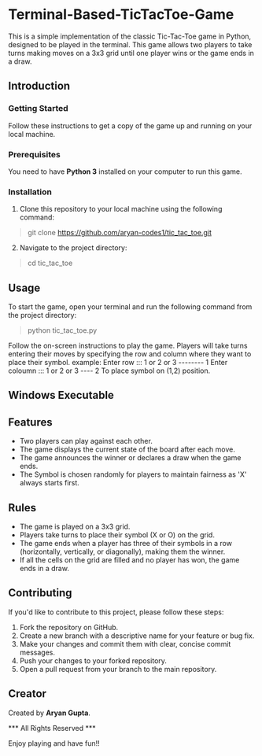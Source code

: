 # Terminal-Based-TicTacToe-Game
This is a simple implementation of the classic Tic-Tac-Toe game in Python, designed to be played in the terminal. This game allows two players to take turns making moves on a 3x3 grid until one player wins or the game ends in a draw.
## Introduction
### Getting Started
Follow these instructions to get a copy of the game up and running on your local machine.

### Prerequisites
You need to have **Python 3** installed on your computer to run this game.

### Installation
1. Clone this repository to your local machine using the following command:
  > git clone https://github.com/aryan-codes1/tic_tac_toe.git

2. Navigate to the project directory:
  > cd tic_tac_toe

## Usage
To start the game, open your terminal and run the following command from the project directory:
 > python tic_tac_toe.py
  
Follow the on-screen instructions to play the game. Players will take turns entering their moves by specifying the row and column where they want to place their symbol.
example: Enter row ::: 1 or 2 or 3 -------- 1
         Enter coloumn ::: 1 or 2 or 3 ---- 2
To place symbol on (1,2) position.

## Windows Executable



## Features
* Two players can play against each other.
* The game displays the current state of the board after each move.
* The game announces the winner or declares a draw when the game ends.
* The Symbol is chosen randomly for players to maintain fairness as 'X' always starts first.

## Rules
+ The game is played on a 3x3 grid.
+ Players take turns to place their symbol (X or O) on the grid.
+ The game ends when a player has three of their symbols in a row (horizontally, vertically, or diagonally), making them the winner.
+ If all the cells on the grid are filled and no player has won, the game ends in a draw.

##  Contributing
If you'd like to contribute to this project, please follow these steps:

1. Fork the repository on GitHub.
2. Create a new branch with a descriptive name for your feature or bug fix.
3. Make your changes and commit them with clear, concise commit messages.
4. Push your changes to your forked repository.
5. Open a pull request from your branch to the main repository.

## Creator 
Created by **Aryan Gupta**.

*** All Rights Reserved ***

Enjoy playing and have fun!!
